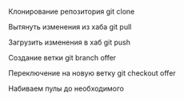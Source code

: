 Клонирование репозитория git clone

Вытянуть изменения из хаба git pull

Загрузить изменения в хаб git push

Создание ветки git branch offer

Переключение на новую ветку git checkout offer

Набиваем пулы до необходимого